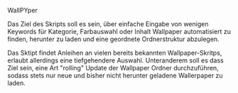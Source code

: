 WallPYper

Das Ziel des Skripts soll es sein, über einfache Eingabe von wenigen Keywords für Kategorie, Farbauswahl oder Inhalt Wallpaper automatisiert zu finden, herunter zu laden und eine geordnete Ordnerstruktur abzulegen.

Das Sktipt findet Anleihen an vielen bereits bekannten Wallpaper-Skritps, erlaubt allerdings eine tiefgehendere Auswahl.
Unteranderem soll es dass Ziel sein, eine Art "rolling" Update der Wallpaper Ordner durchzuführen, sodass stets nur neue und bisher nicht herunter geladene Wallerpaper zu laden.
